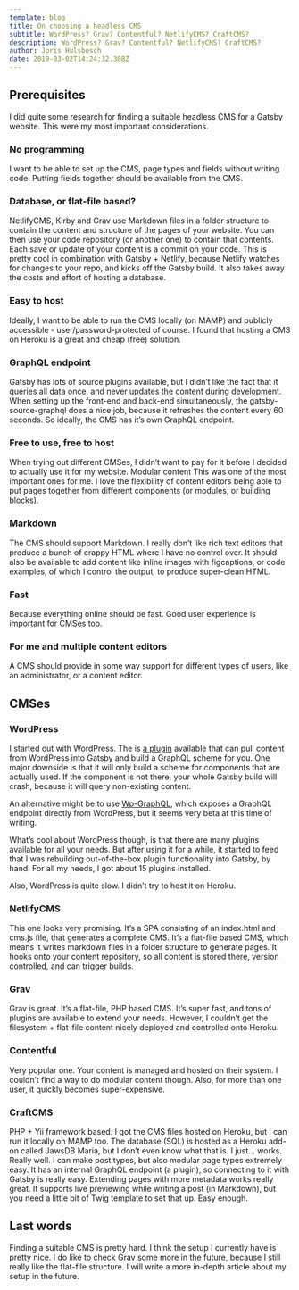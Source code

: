 ```yaml
---
template: blog
title: On choosing a headless CMS
subtitle: WordPress? Grav? Contentful? NetlifyCMS? CraftCMS?
description: WordPress? Grav? Contentful? NetlifyCMS? CraftCMS?
author: Joris Hulsbosch
date: 2019-03-02T14:24:32.308Z
---
```

## Prerequisites 
I did quite some research for finding a suitable headless CMS for a Gatsby website. This were my most important considerations.

### No programming
I want to be able to set up the CMS, page types and fields without writing code. Putting fields together should be available from the CMS.

### Database, or flat-file based?
NetlifyCMS, Kirby and Grav use Markdown files in a folder structure to contain the content and structure of the pages of your website. You can then use your code repository (or another one) to contain that contents. Each save or update of your content is a commit on your code. This is pretty cool in combination with Gatsby + Netlify, because Netlify watches for changes to your repo, and kicks off the Gatsby build. It also takes away the costs and effort of hosting a database.

### Easy to host
Ideally, I want to be able to run the CMS locally (on MAMP) and publicly accessible - user/password-protected of course. I found that hosting a CMS on Heroku is a great and cheap (free) solution.

### GraphQL endpoint
Gatsby has lots of source plugins available, but I didn’t like the fact that it queries all data once, and never updates the content during development. When setting up the front-end and back-end simultaneously, the gatsby-source-graphql does a nice job, because it refreshes the content every 60 seconds. So ideally, the CMS has it’s own GraphQL endpoint.

### Free to use, free to host
When trying out different CMSes, I didn’t want to pay for it before I decided to actually use it for my website.
Modular content
This was one of the most important ones for me. I love the flexibility of content editors being able to put pages together from different components (or modules, or building blocks).

### Markdown
The CMS should support Markdown. I really don’t like rich text editors that produce a bunch of crappy HTML where I have no control over. It should also be available to add content like inline images with figcaptions, or code examples, of which I control the output, to produce super-clean HTML.

### Fast
Because everything online should be fast. Good user experience is important for CMSes too.

### For me and multiple content editors
A CMS should provide in some way support for different types of users, like an administrator, or a content editor.

## CMSes

### WordPress
I started out with WordPress. The is [a plugin](https://github.com/gatsbyjs/gatsby/tree/master/packages/gatsby-source-wordpress) available that can pull content from WordPress into Gatsby and build a GraphQL scheme for you. One major downside is that it will only build a scheme for components that are actually used. If the component is not there, your whole Gatsby build will crash, because it will query non-existing content.

An alternative might be to use [Wp-GraphQL](https://github.com/wp-graphql/wp-graphql), which exposes a GraphQL endpoint directly from WordPress, but it seems very beta at this time of writing.

What’s cool about WordPress though, is that there are many plugins available for all your needs. But after using it for a while, it started to feed that I was rebuilding out-of-the-box plugin functionality into Gatsby, by hand. For all my needs, I got about 15 plugins installed.

Also, WordPress is quite slow. I didn’t try to host it on Heroku.

### NetlifyCMS
This one looks very promising. It’s a SPA consisting of an index.html and cms.js file, that generates a complete CMS. It’s a flat-file based CMS, which means it writes markdown files in a folder structure to generate pages. It hooks onto your content repository, so all content is stored there, version controlled, and can trigger builds.

### Grav
Grav is great. It’s a flat-file, PHP based CMS. It’s super fast, and tons of plugins are available to extend your needs. However, I couldn’t get the filesystem + flat-file content nicely deployed and controlled onto Heroku.

### Contentful
Very popular one. Your content is managed and hosted on their system. I couldn’t find a way to do modular content though. Also, for more than one user, it quickly becomes super-expensive.

### CraftCMS
PHP + Yii framework based. I got the CMS files hosted on Heroku, but I can run it locally on MAMP too. The database (SQL) is hosted as a Heroku add-on called JawsDB Maria, but I don’t even know what that is. I just… works. Really well. I can make post types, but also modular page types extremely easy. It has an internal GraphQL endpoint (a plugin), so connecting to it with Gatsby is really easy. Extending pages with more metadata works really great. It supports live previewing while writing a post (in Markdown), but you need a little bit of Twig template to set that up. Easy enough.

## Last words
Finding a suitable CMS is pretty hard. I think the setup I currently have is pretty nice. I do like to check Grav some more in the future, because I still really like the flat-file structure. I will write a more in-depth article about my setup in the future.